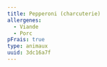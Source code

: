 ```yaml
---
title: Pepperoni (charcuterie)
allergenes:
  - Viande
  - Porc
pFrais: true
type: animaux
uuid: 3dc16a7f
---
```



